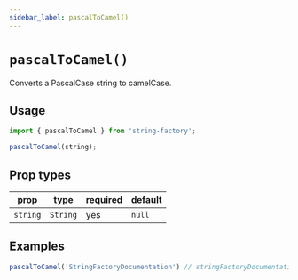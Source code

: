 ```yaml
---
sidebar_label: pascalToCamel()
---
```


# `pascalToCamel()`
Converts a PascalCase string to camelCase.

## Usage
```javascript
import { pascalToCamel } from 'string-factory';

pascalToCamel(string);
```

## Prop types
| prop      | type     | required | default   |
|-----------|----------|----------|-----------|
| `string`  | `String` | yes      | `null`    |

## Examples
```javascript
pascalToCamel('StringFactoryDocumentation') // stringFactoryDocumentation
```
